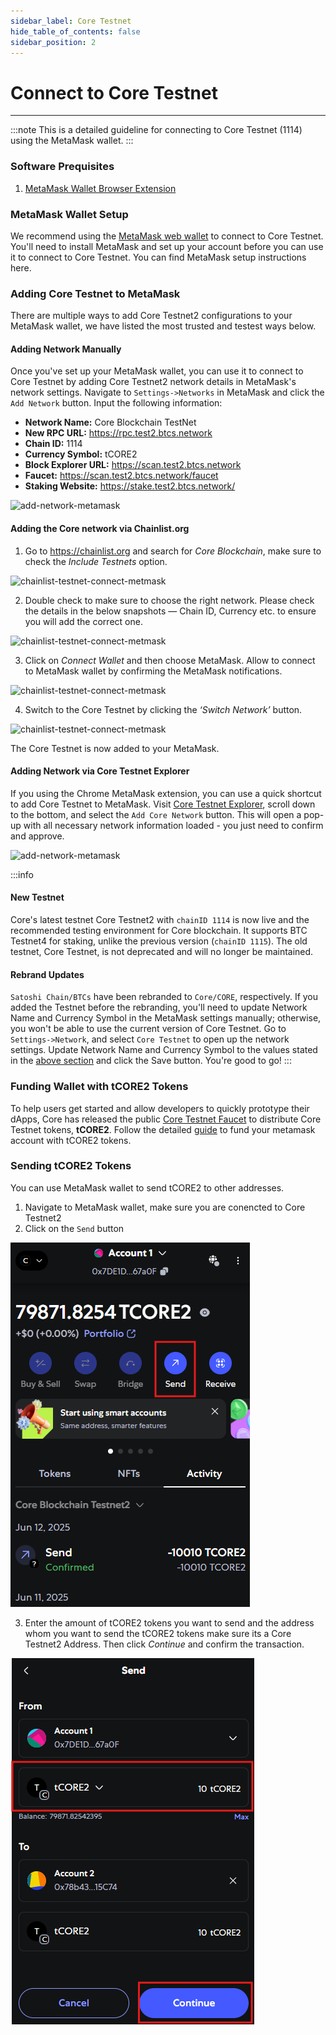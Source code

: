 ```yaml
---
sidebar_label: Core Testnet
hide_table_of_contents: false
sidebar_position: 2
---
```


# Connect to Core Testnet
---
:::note
This is a detailed guideline for connecting to Core Testnet (1114) using the MetaMask wallet.
:::

### Software Prequisites

1. [MetaMask Wallet Browser Extension](https://metamask.io/)

### MetaMask Wallet Setup
We recommend using the [MetaMask web wallet](https://metamask.io/) to connect to Core Testnet. You'll need to install MetaMask and set up your account before you can use it to connect to Core Testnet. You can find MetaMask setup instructions here.

### Adding Core Testnet to MetaMask
There are multiple ways to add Core Testnet2 configurations to your MetaMask wallet, we have listed the most trusted and testest ways below.

#### Adding Network Manually
Once you've set up your MetaMask wallet, you can use it to connect to Core Testnet by adding Core Testnet2 network details in MetaMask's network settings. Navigate to `Settings->Networks` in MetaMask and click the `Add Network` button. Input the following information:

* **Network Name:** Core Blockchain TestNet
* **New RPC URL:** https://rpc.test2.btcs.network
* **Chain ID:** 1114
* **Currency Symbol:** tCORE2
* **Block Explorer URL:** https://scan.test2.btcs.network
* **Faucet:** https://scan.test2.btcs.network/faucet
* **Staking Website:** https://stake.test2.btcs.network/

![add-network-metamask](../../static/img/testnet-wallet-config/testnet-config-wallet-1.png)

#### Adding the Core network via Chainlist.org
1. Go to https://chainlist.org and search for _Core Blockchain_, make sure to check the _Include Testnets_ option.

![chainlist-testnet-connect-metmask](../../static/img/testnet-wallet-config/chainlist-testnet-connect-1.png)

2. Double check to make sure to choose the right network. Please check the details in the below snapshots — Chain ID, Currency etc. to ensure you will add the correct one.

![chainlist-testnet-connect-metmask](../../static/img/testnet-wallet-config/chainlist-testnet-connect-2.png)

3. Click on _Connect Wallet_ and then choose MetaMask. Allow to connect to MetaMask wallet by confirming the MetaMask notifications.

![chainlist-testnet-connect-metmask](../../static/img/testnet-wallet-config/chainlist-testnet-connect-3.png)

4. Switch to the Core Testnet by clicking the _‘Switch Network’_ button.

![chainlist-testnet-connect-metmask](../../static/img/testnet-wallet-config/chainlist-testnet-connect-4.png)

The Core Testnet is now added to your MetaMask.

#### Adding Network via Core Testnet Explorer
If you using the Chrome MetaMask extension, you can use a quick shortcut to add Core Testnet to MetaMask. Visit [Core Testnet Explorer](https://scan.test.btcs.network/), scroll down to the bottom, and select the `Add Core Network` button. This will open a pop-up with all necessary network information loaded - you just need to confirm and approve.

![add-network-metamask](../../static/img/testnet-wallet-config/testnet-wallet-config-2.png)

:::info 

#### New Testnet
Core's latest testnet Core Testnet2 with `chainID 1114` is now live and the recommended testing environment for Core blockchain. It supports BTC Testnet4 for staking, unlike the previous version (`chainID 1115`). The old testnet, Core Testnet, is not deprecated and will no longer be maintained. 

#### Rebrand Updates
`Satoshi Chain/BTCs` have been rebranded to `Core/CORE`, respectively. If you added the Testnet before the rebranding, you'll need to update Network Name and Currency Symbol in the MetaMask settings manually; otherwise, you won't be able to use the current version of Core Testnet. Go to `Settings->Network`, and select `Core Testnet` to open up the network settings. Update Network Name and Currency Symbol to the values stated in the [above section](#adding-network-manually) and click the Save button. You're good to go!
:::

### Funding Wallet with tCORE2 Tokens

To help users get started and allow developers to quickly prototype their dApps, Core has released the public [Core Testnet Faucet](https://scan.test2.btcs.network/faucet) to distribute Core Testnet tokens, **tCORE2**. Follow the detailed [guide](./core-faucet.md) to fund your metamask account with tCORE2 tokens.

### Sending tCORE2 Tokens

You can use MetaMask wallet to send tCORE2 to other addresses. 
1. Navigate to MetaMask wallet, make sure you are conencted to Core Testnet2 
2. Click on the `Send` button 

![send-metmask](../../static/img/testnet-wallet-config/send-tcore-1.png)

3. Enter the amount of tCORE2 tokens you want to send and the address whom you want to send the tCORE2 tokens make sure its a Core Testnet2 Address. Then click _Continue_ and confirm the transaction. 

![send-metmask](../../static/img/testnet-wallet-config/send-tcore-2.png)

